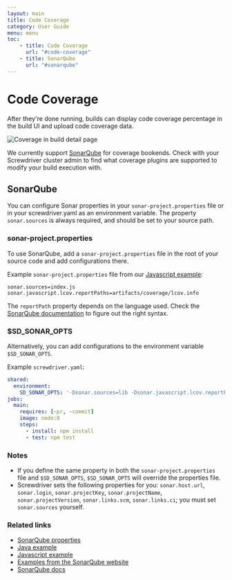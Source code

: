 ```yaml
---
layout: main
title: Code Coverage
category: User Guide
menu: menu
toc:
    - title: Code Coverage
      url: "#code-coverage"
    - title: SonarQube
      url: "#sonarqube"
---
```

# Code Coverage

After they're done running, builds can display code coverage percentage in the build UI and upload code coverage data.

![Coverage in build detail page](../assets/coverage.png)

We currently support [SonarQube](https://github.com/screwdriver-cd/coverage-sonar) for coverage bookends. Check with your Screwdriver cluster admin to find what coverage plugins are supported to modify your build execution with.

## SonarQube

You can configure Sonar properties in your `sonar-project.properties` file or in your screwdriver.yaml as an environment variable. The property `sonar.sources` is always required, and should be set to your source path.

### sonar-project.properties

To use SonarQube, add a `sonar-project.properties` file in the root of your source code and add configurations there.

Example `sonar-project.properties` file from our [Javascript example](https://github.com/screwdriver-cd-test/sonar-coverage-example-javascript):
```
sonar.sources=index.js
sonar.javascript.lcov.reportPaths=artifacts/coverage/lcov.info
```

The `reportPath` property depends on the language used. Check the [SonarQube documentation](https://docs.sonarqube.org/display/PLUG) to figure out the right syntax.

### $SD_SONAR_OPTS

Alternatively, you can add configurations to the environment variable `$SD_SONAR_OPTS`.

Example `screwdriver.yaml`:

```yaml
shared:
  environment:
    SD_SONAR_OPTS: '-Dsonar.sources=lib -Dsonar.javascript.lcov.reportPaths=artifacts/coverage/lcov.info'
jobs:
  main:
    requires: [~pr, ~commit]
    image: node:8
    steps:
      - install: npm install
      - test: npm test
```

### Notes

- If you define the same property in both the `sonar-project.properties` file and `$SD_SONAR_OPTS`, `$SD_SONAR_OPTS` will override the properties file.
- Screwdriver sets the following properties for you: `sonar.host.url`, `sonar.login`, `sonar.projectKey`, `sonar.projectName`, `sonar.projectVersion`, `sonar.links.scm`, `sonar.links.ci`; you must set `sonar.sources` yourself.

### Related links
- [SonarQube properties](https://docs.sonarqube.org/display/SONAR/Analysis+Parameters)
- [Java example](https://github.com/screwdriver-cd-test/sonar-coverage-example-java)
- [Javascript example](https://github.com/screwdriver-cd-test/sonar-coverage-example-javascript)
- [Examples from the SonarQube website](https://github.com/SonarSource/sonar-scanning-examples)
- [SonarQube docs](https://docs.sonarqube.org/display/SCAN)
